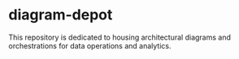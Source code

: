 # diagram-depot
This repository is dedicated to housing architectural diagrams and orchestrations for data operations and analytics.
